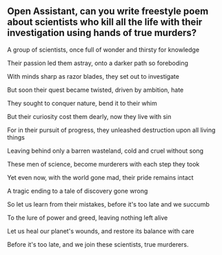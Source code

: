 Open Assistant, can you write freestyle poem about scientists who kill all the life with their investigation using hands of true murders?
-------------------------------
A group of scientists, once full of wonder and thirsty for knowledge

Their passion led them astray, onto a darker path so foreboding

With minds sharp as razor blades, they set out to investigate

But soon their quest became twisted, driven by ambition, hate

They sought to conquer nature, bend it to their whim

But their curiosity cost them dearly, now they live with sin

For in their pursuit of progress, they unleashed destruction upon all living things

Leaving behind only a barren wasteland, cold and cruel without song

These men of science, become murderers with each step they took

Yet even now, with the world gone mad, their pride remains intact

A tragic ending to a tale of discovery gone wrong

So let us learn from their mistakes, before it's too late and we succumb

To the lure of power and greed, leaving nothing left alive

Let us heal our planet's wounds, and restore its balance with care

Before it's too late, and we join these scientists, true murderers.
